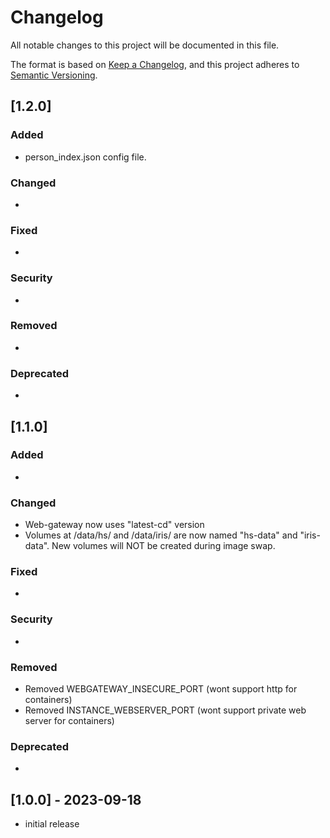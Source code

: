 # Changelog

All notable changes to this project will be documented in this file.

The format is based on [Keep a Changelog](https://keepachangelog.com/en/1.0.0/),
and this project adheres to [Semantic Versioning](https://semver.org/spec/v2.0.0.html).

## [1.2.0]

### Added 
- person_index.json config file.

### Changed
-

### Fixed
-

### Security
-

### Removed
-

### Deprecated
-

## [1.1.0]

### Added 
- 

### Changed
- Web-gateway now uses "latest-cd" version
- Volumes at /data/hs/ and /data/iris/ are now named "hs-data" and "iris-data". New volumes will NOT be created during image swap.

### Fixed
-

### Security
-

### Removed
- Removed WEBGATEWAY_INSECURE_PORT (wont support http for containers)
- Removed INSTANCE_WEBSERVER_PORT (wont support private web server for containers)

### Deprecated
-

## [1.0.0] - 2023-09-18

- initial release